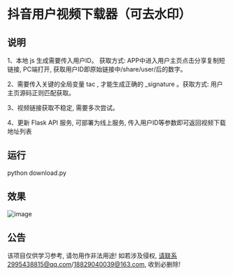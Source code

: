 抖音用户视频下载器（可去水印）
======================

说明
--------

1、本地 js 生成需要传入用户ID。 获取方式: APP中进入用户主页点击分享复制短链接, PC端打开, 获取用户ID即原始链接中/share/user/后的数字。

2、需要传入关键的全局变量 tac , 才能生成正确的 _signature 。获取方式: 用户主页源码正则匹配获取。

3、视频链接获取不稳定, 需要多次尝试。

4、更新 Flask API 服务, 可部署为线上服务, 传入用户ID等参数即可返回视频下载地址列表 

运行
--------

  python download.py
  
效果
--------
![image](https://github.com/Esbiya/Douyin/blob/master/view.gif)

公告
--------

该项目仅供学习参考, 请勿用作非法用途! 如若涉及侵权, 请联系2995438815@qq.com/18829040039@163.com, 收到必删除! 

